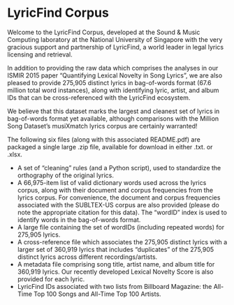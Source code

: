 # LyricFind Corpus

Welcome to the LyricFind Corpus, developed at the Sound & Music Computing laboratory at the National University of Singapore with the very gracious support and partnership of LyricFind, a world leader in legal lyrics licensing and retrieval.

In addition to providing the raw data which comprises the analyses in our ISMIR 2015 paper “Quantifying Lexical Novelty in Song Lyrics”, we are also pleased to provide 275,905 distinct lyrics in bag-of-words format (67.6 million total word instances), along with identifying lyric, artist, and album IDs that can be cross-referenced with the LyricFind ecosystem.

We believe that this dataset marks the largest and cleanest set of lyrics in bag-of-words format yet available, although comparisons with the Million Song Dataset’s musiXmatch lyrics corpus are certainly warranted!

The following six files (along with this associated README.pdf) are packaged a single large .zip file, available for download in either .txt. or .xlsx.

- A set of “cleaning” rules (and a Python script), used to standardize the orthography of the original lyrics.
- A 66,975-item list of valid dictionary words used across the lyrics corpus, along with their document and corpus frequencies from the lyrics corpus. For convenience, the document and corpus frequencies associated with the SUBLTEX-US corpus are also provided (please do note the appropriate citation for this data). The “wordID” index is used to identify words in the bag-of-words format.
- A large file containing the set of wordIDs (including repeated words) for 275,905 lyrics.
- A cross-reference file which associates the 275,905 distinct lyrics with a larger set of 360,919 lyrics that includes “duplicates” of the 275,905 distinct lyrics across different recordings/artists.
- A metadata file comprising song title, artist name, and album title for 360,919 lyrics. Our recently developed Lexical Novelty Score is also provided for each lyric.
- LyricFind IDs associated with two lists from Billboard Magazine: the All-Time Top 100 Songs and All-Time Top 100 Artists.
